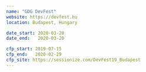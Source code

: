 ```yaml
---
name: "GDG DevFest"
website: https://devfest.hu
location: Budapest, Hungary

date_start: 2020-03-20
date_end:   2020-03-20

cfp_start: 2019-07-15
cfp_end:   2020-02-29
cfp_site: https://sessionize.com/DevFest19_Budapest
---
```

